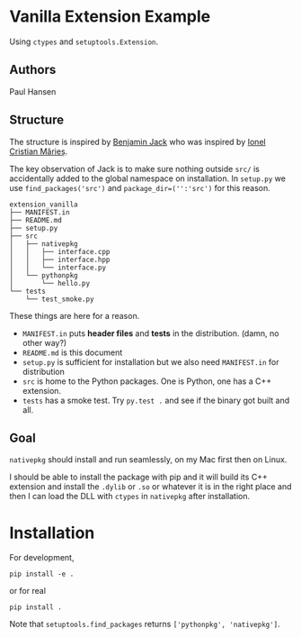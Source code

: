 # Vanilla Extension Example

Using `ctypes` and `setuptools.Extension`.

## Authors
Paul Hansen

## Structure

The structure is inspired by [Benjamin Jack](https://www.benjack.io/2018/02/02/python-cpp-revisited.html) who was inspired by [Ionel Cristian Mărieș](https://blog.ionelmc.ro/2014/05/25/python-packaging/).

The key observation of Jack is to make sure nothing outside `src/` is accidentally added to the global namespace on installation.  In `setup.py` we use `find_packages('src')`  and `package_dir=('':'src')` for this reason.

```
extension_vanilla
├── MANIFEST.in
├── README.md
├── setup.py
├── src
│   ├── nativepkg
│   │   ├── interface.cpp
│   │   ├── interface.hpp
│   │   └── interface.py
│   └── pythonpkg
│       └── hello.py
└── tests
    └── test_smoke.py
```

These things are here for a reason.
- `MANIFEST.in` puts **header files** and **tests** in the distribution.  (damn, no other way?)
- `README.md` is this document
- `setup.py` is sufficient for installation but we also need `MANIFEST.in` for distribution
- `src` is home to the Python packages.  One is Python, one has a C++ extension.
- `tests` has a smoke test.  Try `py.test .` and see if the binary got built and all.



## Goal

`nativepkg` should install and run seamlessly, on my Mac first then on Linux.

I should be able to install the package with pip and it will build its C++ extension and install the `.dylib` or `.so` or whatever it is in the right place and then I can load the DLL with `ctypes` in `nativepkg` after installation.

# Installation

For development,

```
pip install -e .
```

or for real

```
pip install .
```

Note that `setuptools.find_packages` returns `['pythonpkg', 'nativepkg']`.










#
